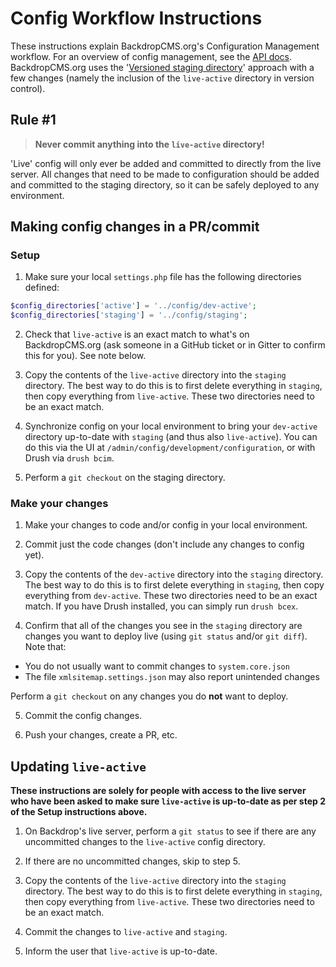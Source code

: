 # Config Workflow Instructions

These instructions explain BackdropCMS.org's Configuration Management workflow.
For an overview of config management, see the
[API docs](https://api.backdropcms.org/documentation/working-configuration).
BackdropCMS.org uses the
'[Versioned staging directory](https://api.backdropcms.org/documentation/versioned-staging-directory)'
approach with a few changes (namely the inclusion of the `live-active` directory
in version control).

## Rule #1

> **Never commit anything into the `live-active` directory!**

'Live' config will only ever be added and committed to directly from the live
server. All changes that need to be made to configuration should be added and
committed to the staging directory, so it can be safely deployed to any
environment.

## Making config changes in a PR/commit

### Setup

1. Make sure your local `settings.php` file has the following directories
  defined:
  ```php
  $config_directories['active'] = '../config/dev-active';
  $config_directories['staging'] = '../config/staging';
  ```

2. Check that `live-active` is an exact match to what's on BackdropCMS.org (ask
  someone in a GitHub ticket or in Gitter to confirm this for you). See note
  below.

3. Copy the contents of the `live-active` directory into the `staging`
  directory. The best way to do this is to first delete everything in `staging`,
  then copy everything from `live-active`. These two directories need to be an
  exact match.

4. Synchronize config on your local environment to bring your `dev-active`
  directory up-to-date with `staging` (and thus also `live-active`). You can do
  this via the UI at `/admin/config/development/configuration`, or with Drush
  via `drush bcim`.

5. Perform a `git checkout` on the staging directory.

### Make your changes

1. Make your changes to code and/or config in your local environment.

2. Commit just the code changes (don't include any changes to config yet).

3. Copy the contents of the `dev-active` directory into the `staging` directory.
  The best way to do this is to first delete everything in `staging`, then copy
  everything from `dev-active`. These two directories need to be an exact match.
  If you have Drush installed, you can simply run `drush bcex`.

4. Confirm that all of the changes you see in the `staging` directory are
  changes you want to deploy live (using `git status` and/or `git diff`). Note
  that:
  - You do not usually want to commit changes to `system.core.json`
  - The file `xmlsitemap.settings.json` may also report unintended changes

  Perform a `git checkout` on any changes you do **not** want to deploy.

5. Commit the config changes.

6. Push your changes, create a PR, etc.

## Updating `live-active`

**These instructions are solely for people with access to the live server who
have been asked to make sure `live-active` is up-to-date as per step 2 of the
Setup instructions above.**

1. On Backdrop's live server, perform a `git status` to see if there are any
uncommitted changes to the `live-active` config directory.

2. If there are no uncommitted changes, skip to step 5.

3. Copy the contents of the `live-active` directory into the `staging`
  directory. The best way to do this is to first delete everything in `staging`,
  then copy everything from `live-active`. These two directories need to be an
  exact match.

4. Commit the changes to `live-active` and `staging`.

5. Inform the user that `live-active` is up-to-date.
